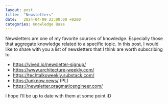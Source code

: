 ```yaml
---
layout: post
title:  "Newsletters"
date:   2024-04-09 23:00:00 +0200
categories: Knowledge Base
---
```


Newsletters are one of my favorite sources of knowledge. 
Especially those that aggregate knowledge related to a specific topic. 
In this post, I would like to share with you a list of newsletters that I think are worth subscribing to. 

* https://vived.io/newsletter-signup/
* https://www.architecture-weekly.com/
* https://techtalksweekly.substack.com/
* https://unknow.news/ (PL)
* https://newsletter.pragmaticengineer.com/


I hope I'll be up to date with them at some point :D
